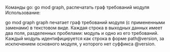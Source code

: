 Команды go: go mod graph, распечатать граф требований модуля
Использование:


go mod graph
graph печатает граф требований модуля (с примененными заменами) в текстовом виде. Каждая строка в выходных данных имеет два поля, разделенных пробелами: модуль и одно из его требований. Каждый модуль идентифицируется как строка в форме path@version, за исключением основного модуля, у которого нет суффикса @version.
